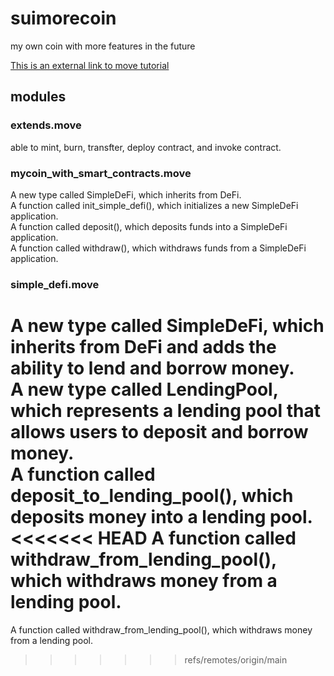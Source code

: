 # suimorecoin
my own coin with more features in the future

[This is an external link to move tutorial][def]



[def]: https://github.com/move-language/move/blob/main/language/documentation/tutorial/README.md

## modules

### extends.move
able to mint, burn, transfter, deploy contract, and invoke contract. <br /> 

### mycoin_with_smart_contracts.move
A new type called SimpleDeFi, which inherits from DeFi.<br /> 
A function called init_simple_defi(), which initializes a new SimpleDeFi application.<br /> 
A function called deposit(), which deposits funds into a SimpleDeFi application.<br /> 
A function called withdraw(), which withdraws funds from a SimpleDeFi application.<br /> 

### simple_defi.move
A new type called SimpleDeFi, which inherits from DeFi and adds the ability to lend and borrow money.<br /> 
A new type called LendingPool, which represents a lending pool that allows users to deposit and borrow money.<br /> 
A function called deposit_to_lending_pool(), which deposits money into a lending pool.<br /> 
<<<<<<< HEAD
A function called withdraw_from_lending_pool(), which withdraws money from a lending pool.<br /> 
=======
A function called withdraw_from_lending_pool(), which withdraws money from a lending pool.<br /> 
>>>>>>> refs/remotes/origin/main
